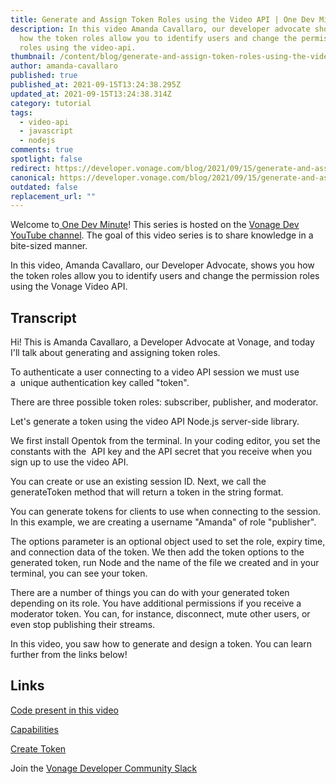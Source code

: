 ```yaml
---
title: Generate and Assign Token Roles using the Video API | One Dev Minute
description: In this video Amanda Cavallaro, our developer advocate shows you
  how the token roles allow you to identify users and change the permission
  roles using the video-api.
thumbnail: /content/blog/generate-and-assign-token-roles-using-the-video-api-one-dev-minute/videoapi_waitingroom.png
author: amanda-cavallaro
published: true
published_at: 2021-09-15T13:24:38.295Z
updated_at: 2021-09-15T13:24:38.314Z
category: tutorial
tags:
  - video-api
  - javascript
  - nodejs
comments: true
spotlight: false
redirect: https://developer.vonage.com/blog/2021/09/15/generate-and-assign-token-roles-using-the-video-api-one-dev-minute
canonical: https://developer.vonage.com/blog/2021/09/15/generate-and-assign-token-roles-using-the-video-api-one-dev-minute
outdated: false
replacement_url: ""
---
```

Welcome to[ One Dev Minute](https://www.youtube.com/playlist?list=PLWYngsniPr_mwb65DDl3Kr6xeh6l7_pVY)! This series is hosted on the [Vonage Dev YouTube channel](https://www.youtube.com/vonagedev). The goal of this video series is to share knowledge in a bite-sized manner. 

In this video, Amanda Cavallaro, our Developer Advocate, shows you how the token roles allow you to identify users and change the permission roles using the Vonage Video API. 

<youtube id="1yzLSpwqrw8"></youtube>

## Transcript

Hi! This is Amanda Cavallaro, a Developer Advocate at Vonage, and today I'll talk about generating and assigning token roles. 

To authenticate a user connecting to a video API session we must use a  unique authentication key called "token". 

There are three possible token roles: subscriber, publisher, and moderator. 

Let's generate a token using the video API Node.js server-side library. 

We first install Opentok from the terminal. In your coding editor, you set the constants with the  API key and the API secret that you receive when you sign up to use the video API.  

You can create or use an existing session ID. Next, we call the generateToken method that will return a token in the string format. 

You can generate tokens for clients to use when connecting to the session. In this example, we are creating a username "Amanda" of role "publisher". 

The options parameter is an optional object used to set the role, expiry time, and connection data of the token. We then add the token options to the generated token, run Node and the name of the file we created and in your terminal, you can see your token. 

There are a number of things you can do with your generated token depending on its role. You have additional permissions if you receive a moderator token. You can, for instance, disconnect, mute other users, or even stop publishing their streams. 

In this video, you saw how to generate and design a token. You can learn further from the links below!

## Links

[Code present in this video](https://tokbox.com/developer/guides/create-token/node/)

[Capabilities](https://tokbox.com/developer/sdks/js/reference/Capabilities.html[](https://www.youtube.com/redirect?event=video_description&redir_token=QUFFLUhqbWRZWm1HeFU1dWU5RVFHeVcybWtCVkQ4ZEl2QXxBQ3Jtc0trc0xrN1hWcWFOa0xpY3I3YU53ZlQtSUNNaUo4NUItSmphaU45VWpFdjF4UjlQN1dVNC0xRTV3Rjh4LTlCUl9Gc3UzVnVTUWQ4eHBVZ1BhdkxEdHZyWHNYam92b2hMdXh4S3poZkZYM2k1aXNTMVM4cw&q=https%3A%2F%2Ftokbox.com%2Fdeveloper%2Fsdks%2Fjs%2Freference%2FCapabilities.html))

[Create Token](https://tokbox.com/developer/guides/create-token/) [](https://www.youtube.com/redirect?event=video_description&redir_token=QUFFLUhqblF1S1lPUXRBVnUtUElVY3pGd1BjRkM2cWpNZ3xBQ3Jtc0trSTFmbG1VeHlQSnJPcEwyNE5pTmxBZ2JtYW1hSGN2TnV6WE9IOUw0bGhrYnFOaFlkWjQyVXFrUVVJRGxMeUFvY292dVlVLUI4SEtpWEZxSWkwRkx5UC01SGx5RTBTZWZFTmFaLTRZdVlGdlVHTHdCVQ&q=https%3A%2F%2Ftokbox.com%2Fdeveloper%2Fguides%2Fcreate-token%2F)

Join the [Vonage Developer Community Slack](https://developer.nexmo.com/community/slack)